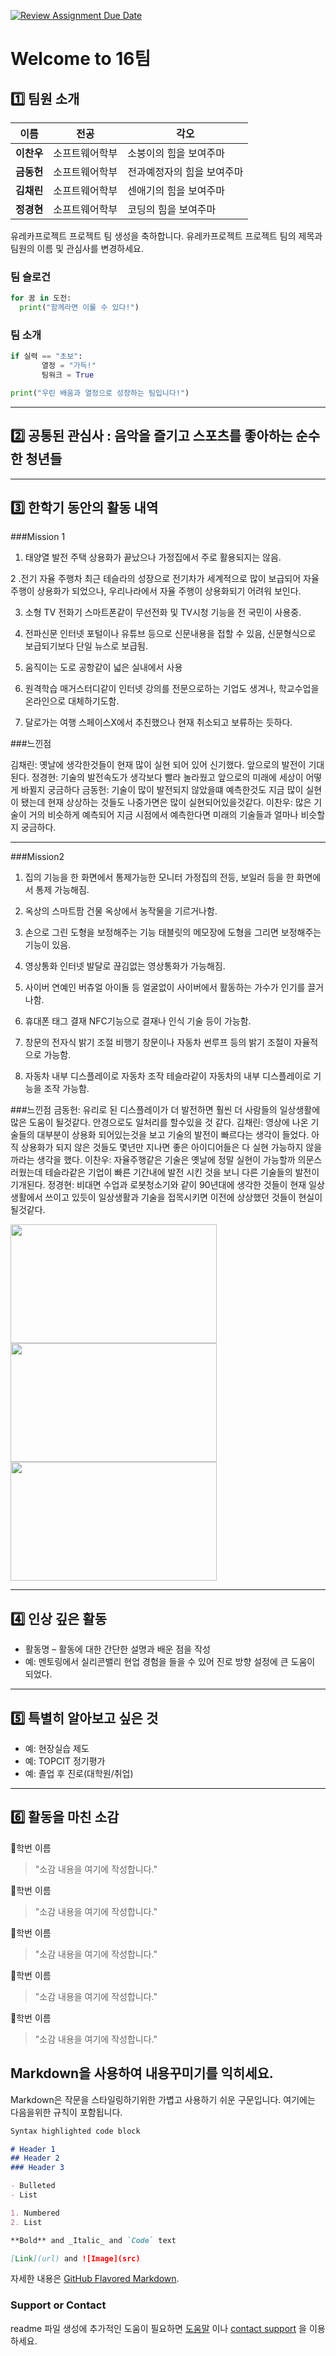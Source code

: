[![Review Assignment Due Date](https://classroom.github.com/assets/deadline-readme-button-22041afd0340ce965d47ae6ef1cefeee28c7c493a6346c4f15d667ab976d596c.svg)](https://classroom.github.com/a/74LBcwD_)
# Welcome to 16팀

## 1️⃣ 팀원 소개

| **이름** | **전공** | **각오** |
| --- | --- | --- |
| **이찬우** | 소프트웨어학부 | 소붕이의 힘을 보여주마 |
| **금동헌** | 소프트웨어학부 | 전과예정자의 힘을 보여주마 |
| **김채린** | 소프트웨어학부 | 센애기의 힘을 보여주마 |
| **정경현** | 소프트웨어학부 | 코딩의 힘을 보여주마 |

유레카프로젝트 프로젝트 팀 생성을 축하합니다.
유레카프로젝트 프로젝트 팀의 제목과 팀원의 이름 및 관심사를 변경하세요.

### 팀 슬로건
```python
for 꿈 in 도전:
  print("함께라면 이룰 수 있다!")
```


### 팀 소개
```python
if 실력 == "초보":
       열정 = "가득!"
       팀워크 = True

print("우린 배움과 열정으로 성장하는 팀입니다!")
```

***

## 2️⃣ 공통된 관심사 : 음악을 즐기고 스포츠를 좋아하는 순수한 청년들

*** 

## 3️⃣ 한학기 동안의 활동 내역 

###Mission 1
1. 태양열 발전 주택
상용화가 끝났으나 가정집에서 주로 활용되지는 않음.

2 .전기 자율 주행차
최근 테슬라의 성장으로 전기차가 세계적으로 많이 보급되어 자율 주행이 상용화가 되었으나,
우리나라에서 자율 주행이 상용화되기 어려워 보인다.

3. 소형 TV 전화기
스마트폰같이 무선전화 및 TV시청 기능을 전 국민이 사용중.

4. 전파신문
인터넷 포털이나 유튜브 등으로 신문내용을 접할 수 있음,  신문형식으로 보급되기보다 단일 뉴스로 보급됨.

5. 움직이는 도로
공항같이 넓은 실내에서 사용

6. 원격학습
매거스터디같이 인터넷 강의를 전문으로하는 기업도 생겨나, 학교수업을 온라인으로 대체하기도함.

7. 달로가는 여행
스페이스X에서 추친했으나 현재 취소되고 보류하는 듯하다.

###느낀점

김채린: 옛날에 생각한것들이 현재 많이 실현 되어 있어 신기했다. 앞으로의 발전이 기대된다.
정경현: 기술의 발전속도가 생각보다 빨라 놀라웠고 앞으로의 미래에 세상이 어떻게 바뀔지 궁금하다
금동헌: 기술이 많이 발전되지 않았을떄 예측한것도 지금 많이 실현이 됐는데 현재 상상하는 것들도 나중가면은 많이 실현되어있을것같다.
이찬우: 많은 기술이 거의 비슷하게 예측되어 지금 시점에서 예측한다면 미래의 기술들과 얼마나 비슷할지 궁금하다.
*************************************************************
###Mission2
1. 집의 기능을 한 화면에서 통제가능한 모니터
가정집의 전등, 보일러 등을 한 화면에서 통제 가능해짐.

2. 옥상의 스마트팜
건물 옥상에서 농작물을 기르거나함. 

3. 손으로 그린 도형을 보정해주는 기능
태블릿의 메모장에 도형을 그리면 보정해주는 기능이 있음.

4. 영상통화
인터넷 발달로 끊김없는 영상통화가 가능해짐.

5. 사이버 연예인
버츄얼 아이돌 등 얼굴없이 사이버에서 활동하는 가수가 인기를 끌거나함.

7. 휴대폰 태그 결재
NFC기능으로 결재나 인식 기술 등이 가능함.

8. 창문의 전자식 밝기 조절
비행기 창문이나 자동차 썬루프 등의 밝기 조절이 자율적으로 가능함.

9. 자동차 내부 디스플레이로 자동차 조작
테슬라같이 자동차의 내부 디스플레이로 기능을 조작 가능함.

###느낀점
금동헌: 유리로 된 디스플레이가 더 발전하면 훨씬 더 사람들의 일상생활에 많은 도움이 될것같다. 안경으로도 일처리를 할수있을 것 같다.
김채린: 영상에 나온 기술들의 대부분이 상용화 되어있는것을 보고 기술의 발전이 빠르다는 생각이 들었다. 아직 상용화가 되지 않은  것들도 몇년만 지나면 좋은 아이디어들은 다 실현 가능하지 않을까라는 생각을 했다.
이찬우: 자율주행같은 기술은 옛날에 정말 실현이 가능할까 의문스러웠는데 테슬라같은 기업이 빠른 기간내에 발전 시킨 것을 보니 다른 기술들의 발전이 기개된다.
정경현: 비대면 수업과 로봇청소기와 같이 90년대에 생각한 것들이 현재 일상생활에서 쓰이고 있듯이 일상생활과 기술을 접목시키면 이전에 상상했던 것들이 현실이 될것같다.


<!-- 활동 사진 추가 예시 -->
<img src="https://pixnio.com/free-images/2017/08/14/2017-08-14-13-09-09-960x651.jpg?text=활동사진1" width="330" height="190"/>
<img src="https://pixnio.com/free-images/2017/08/14/2017-08-14-20-51-02-960x640.jpg?text=활동사진2" width="330" height="190"/>
<img src="https://pixnio.com/free-images/2017/08/15/2017-08-15-10-05-39-960x640.jpg?text=활동사진3" width="330" height="190"/>

***

## 4️⃣ 인상 깊은 활동

- 활동명 – 활동에 대한 간단한 설명과 배운 점을 작성  
- 예: 멘토링에서 실리콘밸리 현업 경험을 들을 수 있어 진로 방향 설정에 큰 도움이 되었다.  

***

## 5️⃣ 특별히 알아보고 싶은 것
- 예: 현장실습 제도
- 예: TOPCIT 정기평가
- 예: 졸업 후 진로(대학원/취업)

***

## 6️⃣ 활동을 마친 소감

🔗학번 이름  
> "소감 내용을 여기에 작성합니다."

🔗학번 이름  
> "소감 내용을 여기에 작성합니다."

🔗학번 이름  
> "소감 내용을 여기에 작성합니다."

🔗학번 이름  
> "소감 내용을 여기에 작성합니다."

🔗학번 이름  
> "소감 내용을 여기에 작성합니다."


## Markdown을 사용하여 내용꾸미기를 익히세요.

Markdown은 작문을 스타일링하기위한 가볍고 사용하기 쉬운 구문입니다. 여기에는 다음을위한 규칙이 포함됩니다.

```markdown
Syntax highlighted code block

# Header 1
## Header 2
### Header 3

- Bulleted
- List

1. Numbered
2. List

**Bold** and _Italic_ and `Code` text

[Link](url) and ![Image](src)
```

자세한 내용은 [GitHub Flavored Markdown](https://guides.github.com/features/mastering-markdown/).

### Support or Contact

readme 파일 생성에 추가적인 도움이 필요하면 [도움말](https://help.github.com/articles/about-readmes/) 이나 [contact support](https://github.com/contact) 을 이용하세요.

